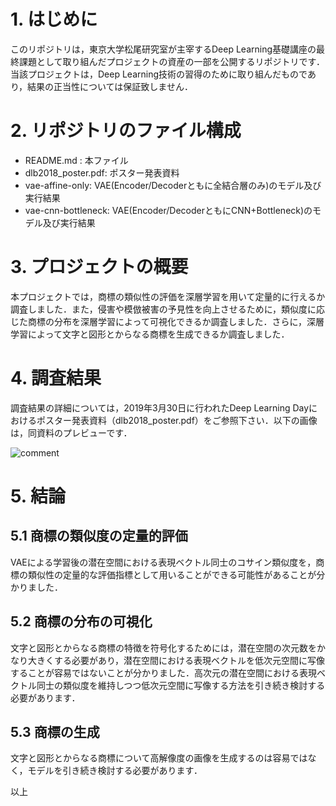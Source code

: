 # 1. はじめに
このリポジトリは，東京大学松尾研究室が主宰するDeep Learning基礎講座の最終課題として取り組んだプロジェクトの資産の一部を公開するリポジトリです．当該プロジェクトは，Deep Learning技術の習得のために取り組んだものであり，結果の正当性については保証致しません．

# 2. リポジトリのファイル構成
- README.md : 本ファイル
- dlb2018_poster.pdf: ポスター発表資料
- vae-affine-only: VAE(Encoder/Decoderともに全結合層のみ)のモデル及び実行結果
- vae-cnn-bottleneck: VAE(Encoder/DecoderともにCNN+Bottleneck)のモデル及び実行結果

# 3. プロジェクトの概要
本プロジェクトでは，商標の類似性の評価を深層学習を用いて定量的に行えるか調査しました．また，侵害や模倣被害の予見性を向上させるために，類似度に応じた商標の分布を深層学習によって可視化できるか調査しました．さらに，深層学習によって文字と図形とからなる商標を生成できるか調査しました．

# 4. 調査結果
調査結果の詳細については，2019年3月30日に行われたDeep Learning Dayにおけるポスター発表資料（dlb2018_poster.pdf）をご参照下さい．以下の画像は，同資料のプレビューです．

![comment](https://github.com/fpocket-2017/dlb2018/wiki/images/DLB2018_team8_v3.001.jpeg)

# 5. 結論
## 5.1 商標の類似度の定量的評価
VAEによる学習後の潜在空間における表現ベクトル同士のコサイン類似度を，商標の類似性の定量的な評価指標として用いることができる可能性があることが分かりました．
## 5.2 商標の分布の可視化
文字と図形とからなる商標の特徴を符号化するためには，潜在空間の次元数をかなり大きくする必要があり，潜在空間における表現ベクトルを低次元空間に写像することが容易ではないことが分かりました．高次元の潜在空間における表現ベクトル同士の類似度を維持しつつ低次元空間に写像する方法を引き続き検討する必要があります．
## 5.3 商標の生成
文字と図形とからなる商標について高解像度の画像を生成するのは容易ではなく，モデルを引き続き検討する必要があります．

以上
